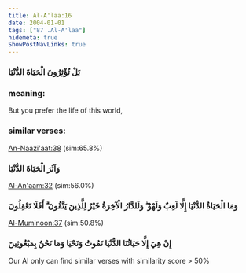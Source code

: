 ```yaml
---
title: Al-A'laa:16
date: 2004-01-01
tags: ["87 .Al-A'laa"]
hidemeta: true 
ShowPostNavLinks: true 
---
```

### بَلْ تُؤْثِرُونَ الْحَيَاةَ الدُّنْيَا
### meaning: 
But you prefer the life of this world,
### similar verses: 

[An-Naazi'aat:38](/79/38) (sim:65.8%)

### وَآثَرَ الْحَيَاةَ الدُّنْيَا

[Al-An'aam:32](/6/32) (sim:56.0%)

### وَمَا الْحَيَاةُ الدُّنْيَا إِلَّا لَعِبٌ وَلَهْوٌ ۖ وَلَلدَّارُ الْآخِرَةُ خَيْرٌ لِلَّذِينَ يَتَّقُونَ ۗ أَفَلَا تَعْقِلُونَ

[Al-Muminoon:37](/23/37) (sim:50.8%)

### إِنْ هِيَ إِلَّا حَيَاتُنَا الدُّنْيَا نَمُوتُ وَنَحْيَا وَمَا نَحْنُ بِمَبْعُوثِينَ

Our AI only can find similar verses with similarity score > 50% 

